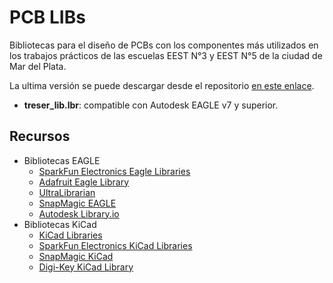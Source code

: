 # PCB LIBs

Bibliotecas para el diseño de PCBs con los componentes más utilizados en los trabajos prácticos de las escuelas EEST N°3 y EEST N°5 de la ciudad de Mar del Plata.

La ultima versión se puede descargar desde el repositorio [en este enlace](https://github.com/lmtreser/pcb_libs/).

- **treser_lib.lbr**: compatible con Autodesk EAGLE v7 y superior.

## Recursos

- Bibliotecas EAGLE
  - [SparkFun Electronics Eagle Libraries](https://github.com/sparkfun/SparkFun-Eagle-Libraries)
  - [Adafruit Eagle Library](https://github.com/adafruit/Adafruit-Eagle-Library)
  - [UltraLibrarian](https://www.ultralibrarian.com/cad-vendors/eagle/)
  - [SnapMagic EAGLE](https://www.snapeda.com/eagle/)
  - [Autodesk Library.io](https://library.io/)
- Bibliotecas KiCad
  - [KiCad Libraries](https://kicad.github.io/)
  - [SparkFun Electronics KiCad Libraries](https://github.com/sparkfun/SparkFun-KiCad-Libraries)
  - [SnapMagic KiCad](https://www.snapeda.com/kicad/)
  - [Digi-Key KiCad Library](https://github.com/Digi-Key/digikey-kicad-library)

